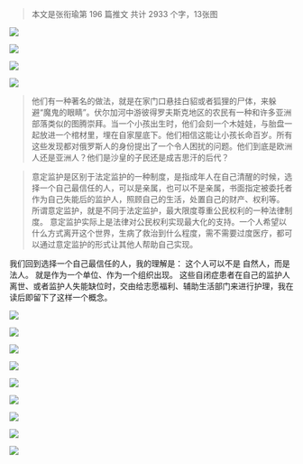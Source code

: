 > 本文是张衔瑜第 196 篇推文 共计 2933 个字，13张图

![](./images/img_001.jpeg)

![](./images/img_002.jpeg)

![](./images/img_003.jpeg)

![](./images/img_004.jpeg)

> 他们有一种著名的做法，就是在家门口悬挂白貂或者狐狸的尸体，来躲避“魔鬼的眼睛”。伏尔加河中游彼得罗夫斯克地区的农民有一种和许多亚洲部落类似的图腾崇拜。当一个小孩出生时，他们会刻一个木娃娃，与胎盘一起放进一个棺材里，埋在自家屋底下。他们相信这能让小孩长命百岁。所有这些发现都对俄罗斯人的身份提出了一个令人困扰的问题。他们到底是欧洲人还是亚洲人？他们是沙皇的子民还是成吉思汗的后代？

> 意定监护是区别于法定监护的一种制度，是指成年人在自己清醒的时候，选择一个自己最信任的人，可以是亲属，也可以不是亲属，书面指定被委托者作为自己失能后的监护人，照顾自己的生活，处置自己的财产、权利等。 所谓意定监护，就是不同于法定监护，最大限度尊重公民权利的一种法律制度。 意定监护实际上是法律对公民权利实现最大化的支持。一个人希望以什么方式离开这个世界，生病了救治到什么程度，需不需要过度医疗，都可以通过意定监护的形式让其他人帮助自己实现。

我们回到选择一个自己最信任的人，我的理解是： 这个人可以不是 自然人，而是 法人。 就是作为一个单位、作为一个组织出现。 这些自闭症患者在自己的监护人离世、或者监护人失能缺位时，交由给志愿福利、辅助生活部门来进行护理，我在读后即留下了这样一个概念。

![](./images/img_005.jpeg)

![](./images/img_006.jpeg)

![](./images/img_007.jpeg)

![](./images/img_008.jpeg)

![](./images/img_009.jpeg)

![](./images/img_010.jpeg)

![](./images/img_011.jpeg)

![](./images/img_012.jpeg)

![](./images/img_013.jpeg)
